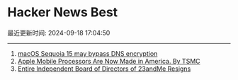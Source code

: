 # Hacker News Best

最近更新时间: 2024-09-18 17:04:50

--- 
1. [macOS Sequoia 15 may bypass DNS encryption](https://www.obdev.at/blog/warning-macos-sequoia-15-may-bypass-dns-encryption/) 
2. [Apple Mobile Processors Are Now Made in America. By TSMC](https://timculpan.substack.com/p/apple-mobile-processors-are-now-made) 
3. [Entire Independent Board of Directors of 23andMe Resigns](https://investors.23andme.com/news-releases/news-release-details/independent-directors-23andme-resign-board/) 
